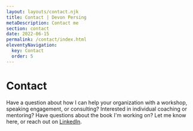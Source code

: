 ```yaml
---
layout: layouts/contact.njk
title: Contact | Devon Persing
metaDescription: Contact me
section: contact
date: 2022-06-15
permalink: /contact/index.html
eleventyNavigation:
  key: Contact
  order: 5
---
```

# Contact

Have a question about how I can help your organization with a workshop, speaking engagement, or consulting? Interested in individual coaching or mentoring? Have questions about the book I'm working on? Let me know here, or reach out on [LinkedIn](https://www.linkedin.com/in/devonpersing/).